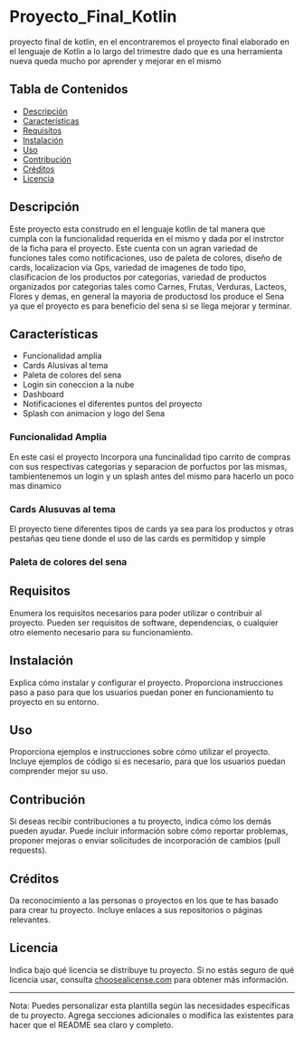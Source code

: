 # 
 

# Proyecto_Final_Kotlin

proyecto final de kotlin, en el encontraremos el proyecto final elaborado en el lenguaje de Kotlin a lo largo del trimestre dado que es una herramienta nueva queda mucho por aprender y mejorar en el mismo 

## Tabla de Contenidos
- [Descripción](#descripción)
- [Características](#características)
- [Requisitos](#requisitos)
- [Instalación](#instalación)
- [Uso](#uso)
- [Contribución](#contribución)
- [Créditos](#créditos)
- [Licencia](#licencia)

## Descripción

Este proyecto esta construdo en el lenguaje kotlin de tal manera que cumpla con la funcionalidad requerida en  el mismo y dada por el instrctor de la ficha para  el proyecto. Este cuenta con un agran variedad de funciones tales como notificaciones, uso de paleta de colores, diseño de cards, localizacion via Gps, variedad de imagenes de todo tipo, clasificacion de los productos por categorias, variedad de productos organizados por categorias tales como Carnes, Frutas, Verduras, Lacteos, Flores y demas, en general la mayoria de productosd los produce el Sena ya que el proyecto es para beneficio del sena si se llega mejorar y terminar. 

## Características

* Funcionalidad amplia
* Cards Alusivas al tema
* Paleta de colores del sena
* Login sin coneccion a la nube 
* Dashboard 
* Notificaciones el diferentes puntos del proyecto
* Splash con animacion y logo del Sena



### Funcionalidad Amplia 

En este casi el proyecto Incorpora una funcinalidad tipo carrito de compras con sus respectivas categorias y separacion de porfuctos por las mismas, tambientenemos un login y un splash antes del mismo para hacerlo un poco mas dinamico 


### Cards Alusuvas al tema 

El proyecto tiene diferentes tipos de cards ya sea para los productos y otras pestañas qeu tiene donde el uso de las cards es permitidop y simple 

### Paleta de colores del sena 
## Requisitos

Enumera los requisitos necesarios para poder utilizar o contribuir al proyecto. Pueden ser requisitos de software, dependencias, o cualquier otro elemento necesario para su funcionamiento.

## Instalación

Explica cómo instalar y configurar el proyecto. Proporciona instrucciones paso a paso para que los usuarios puedan poner en funcionamiento tu proyecto en su entorno.

## Uso

Proporciona ejemplos e instrucciones sobre cómo utilizar el proyecto. Incluye ejemplos de código si es necesario, para que los usuarios puedan comprender mejor su uso.

## Contribución

Si deseas recibir contribuciones a tu proyecto, indica cómo los demás pueden ayudar. Puede incluir información sobre cómo reportar problemas, proponer mejoras o enviar solicitudes de incorporación de cambios (pull requests).

## Créditos

Da reconocimiento a las personas o proyectos en los que te has basado para crear tu proyecto. Incluye enlaces a sus repositorios o páginas relevantes.

## Licencia

Indica bajo qué licencia se distribuye tu proyecto. Si no estás seguro de qué licencia usar, consulta [choosealicense.com](https://choosealicense.com/) para obtener más información.

---
Nota: Puedes personalizar esta plantilla según las necesidades específicas de tu proyecto. Agrega secciones adicionales o modifica las existentes para hacer que el README sea claro y completo.
